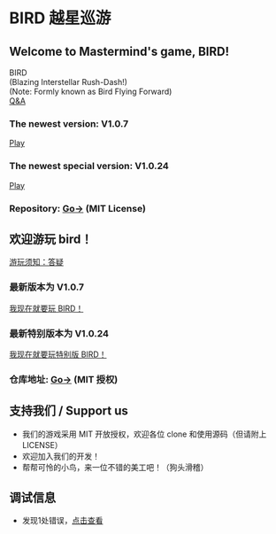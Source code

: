 # BIRD 越星巡游
## Welcome to Mastermind's game, BIRD!
BIRD \
(Blazing Interstellar Rush-Dash!) \
(Note: Formly known as Bird Flying Forward) \
<a href="http://aenf23.github.io/qna_en_us">Q&A</a>
### The newest version: V1.0.7
<a href="https://aenf23.github.io/birdGamehome/1.0.7/">Play</a>
### The newest special version: V1.0.24
<a href="https://aenf23.github.io/1.0.24/">Play</a>

### Repository: <a href="https://www.github.com/aenf23/bird/">Go-></a> (MIT License)

## 欢迎游玩 bird！
<a href="http://aenf23.github.io/qna_zh_hans">游玩须知：答疑</a>
### 最新版本为 V1.0.7
<a href="https://aenf23.github.io/birdGamehome/1.0.7/">我现在就要玩 BIRD！</a>
### 最新特别版本为 V1.0.24
<a href="https://aenf23.github.io/1.0.24/">我现在就要玩特别版 BIRD！</a>


### 仓库地址: <a href="https://www.github.com/aenf23/bird/">Go-></a> (MIT 授权)

## 支持我们 / Support us
* 我们的游戏采用 MIT 开放授权，欢迎各位 clone 和使用源码（但请附上 LICENSE）
* 欢迎加入我们的开发！
* 帮帮可怜的小鸟，来一位不错的美工吧！（狗头滑稽）

## 调试信息
* 发现1处错误，<a href="https://aenf23.github.io/1024">点击查看</a>
